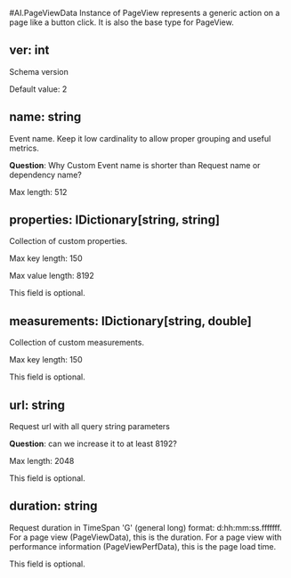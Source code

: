 
#AI.PageViewData
Instance of PageView represents a generic action on a page like a button click. It is also the base type for PageView.
## ver: int
Schema version

Default value: 2

## name: string
Event name. Keep it low cardinality to allow proper grouping and useful metrics.

**Question**: Why Custom Event name is shorter than Request name or dependency name?

Max length: 512

## properties: IDictionary[string, string]
Collection of custom properties.

Max key length: 150

Max value length: 8192

This field is optional.

## measurements: IDictionary[string, double]
Collection of custom measurements.

Max key length: 150

This field is optional.

## url: string
Request url with all query string parameters

**Question**: can we increase it to at least 8192?

Max length: 2048

This field is optional.

## duration: string
Request duration in TimeSpan 'G' (general long) format: d:hh:mm:ss.fffffff. For a page view (PageViewData), this is the duration. For a page view with performance information (PageViewPerfData), this is the page load time.

This field is optional.

